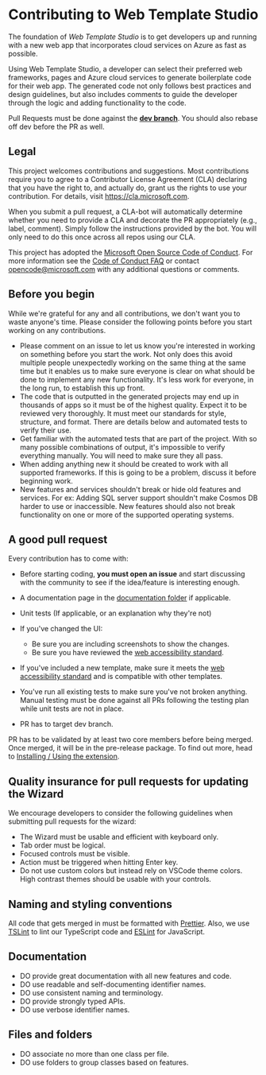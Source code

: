 # Contributing to Web Template Studio

The foundation of _Web Template Studio_ is to get developers up and running with a new
web app that incorporates cloud services on Azure as fast as possible.

Using Web Template Studio, a developer can select their preferred web
frameworks, pages and Azure cloud services to generate boilerplate code for their web app.
The generated code not only follows best practices and design guidelines, but also
includes comments to guide the developer through the logic and adding functionality to
the code.

Pull Requests must be done against the **[dev branch](https://github.com/Microsoft/WebTemplateStudio/tree/dev)**. 
You should also rebase off dev before the PR as well.

## Legal

This project welcomes contributions and suggestions. Most contributions require you to agree to a
Contributor License Agreement (CLA) declaring that you have the right to, and actually do, grant us
the rights to use your contribution. For details, visit https://cla.microsoft.com.

When you submit a pull request, a CLA-bot will automatically determine whether you need to provide
a CLA and decorate the PR appropriately (e.g., label, comment). Simply follow the instructions
provided by the bot. You will only need to do this once across all repos using our CLA.

This project has adopted the [Microsoft Open Source Code of Conduct](https://opensource.microsoft.com/codeofconduct/).
For more information see the [Code of Conduct FAQ](https://opensource.microsoft.com/codeofconduct/faq/) or
contact [opencode@microsoft.com](mailto:opencode@microsoft.com) with any additional questions or comments.

## Before you begin

While we're grateful for any and all contributions, we don't want you to waste anyone's time. Please consider the following points before you start working on any contributions.

- Please comment on an issue to let us know you're interested in working on something before you start the work. Not only does this avoid multiple people unexpectedly working on the same thing at the same time but it enables us to make sure everyone is clear on what should be done to implement any new functionality. It's less work for everyone, in the long run, to establish this up front.
- The code that is outputted in the generated projects may end up in thousands of apps so it must be of the highest quality. Expect it to be reviewed very thoroughly. It must meet our standards for style, structure, and format. There are details below and automated tests to verify their use.
- Get familiar with the automated tests that are part of the project. With so many possible combinations of output, it's impossible to verify everything manually. You will need to make sure they all pass.
- When adding anything new it should be created to work with all supported frameworks. If this is going to be a problem, discuss it before beginning work.
- New features and services shouldn't break or hide old features and services. For ex: Adding
  SQL server support shouldn't make Cosmos DB harder to use or inaccessible. New features
  should also not break functionality on one or more of the supported operating systems.

## A good pull request

Every contribution has to come with:

- Before starting coding, **you must open an issue** and start discussing with the community to see if the idea/feature is interesting enough.
- A documentation page in the [documentation folder](https://github.com/Microsoft/WebTemplateStudio/tree/release/docs) if applicable.
- Unit tests (If applicable, or an explanation why they're not)

- If you've changed the UI:

  - Be sure you are including screenshots to show the changes.
  - Be sure you have reviewed the [web accessibility standard](https://www.w3.org/WAI/standards-guidelines/wcag/).

- If you've included a new template, make sure it meets the [web accessibility standard](https://www.w3.org/WAI/standards-guidelines/wcag/) and is compatible with other templates.

- You've run all existing tests to make sure you've not broken anything. Manual testing
  must be done against all PRs following the testing plan while unit tests are not in place.
- PR has to target dev branch.

PR has to be validated by at least two core members before being merged. Once merged, it will be in the pre-release package. To find out more, head to [Installing / Using the extension](docs/getting-started-developers.md).

## Quality insurance for pull requests for updating the Wizard

We encourage developers to consider the following guidelines when submitting pull requests for the wizard:

- The Wizard must be usable and efficient with keyboard only.
- Tab order must be logical.
- Focused controls must be visible.
- Action must be triggered when hitting Enter key.
- Do not use custom colors but instead rely on VSCode theme colors. High contrast themes
  should be usable with your controls.

## Naming and styling conventions

All code that gets merged in must be formatted with [Prettier](https://prettier.io/). Also,
we use [TSLint](https://palantir.github.io/tslint/) to lint our TypeScript code and [ESLint](https://eslint.org/)
for JavaScript.

## Documentation

- DO provide great documentation with all new features and code.
- DO use readable and self-documenting identifier names.
- DO use consistent naming and terminology.
- DO provide strongly typed APIs.
- DO use verbose identifier names.

## Files and folders

- DO associate no more than one class per file.
- DO use folders to group classes based on features.
